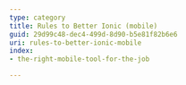 ```yaml
---
type: category
title: Rules to Better Ionic (mobile)
guid: 29d99c48-dec4-499d-8d90-b5e81f82b6e6
uri: rules-to-better-ionic-mobile
index:
- the-right-mobile-tool-for-the-job

---
```

<p>​​​​​<br></p>


